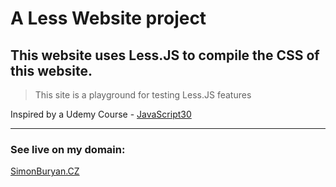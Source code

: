 # A Less Website project

## This website uses Less.JS to compile the CSS of this website. 
> This site is a playground for testing Less.JS features

Inspired by a Udemy Course - [JavaScript30](https://javascript30.com)
***


### See live on my domain:

[SimonBuryan.CZ](https://www.udemy.com/writing-css-with-less-tutorial-from-infinite-skills/learn/v4/content)

